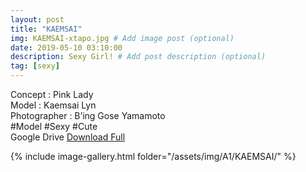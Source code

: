 ```yaml
---
layout: post
title: "KAEMSAI"
img: KAEMSAI-xtapo.jpg # Add image post (optional)
date: 2019-05-10 03:10:00
description: Sexy Girl! # Add post description (optional)
tag: [sexy]
---
```

Concept : Pink Lady  
Model : Kaemsai Lyn  
Photographer : B’ing Gose Yamamoto  
#Model #Sexy #Cute  
Google Drive [Download Full](http://gestyy.com/e0GnzW)  

{% include image-gallery.html folder="/assets/img/A1/KAEMSAI/" %}
